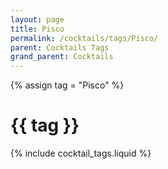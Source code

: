 ```yaml
---
layout: page
title: Pisco
permalink: /cocktails/tags/Pisco/
parent: Cocktails Tags
grand_parent: Cocktails
---
```

{% assign tag = "Pisco" %}
# {{ tag }}
{% include cocktail_tags.liquid %}